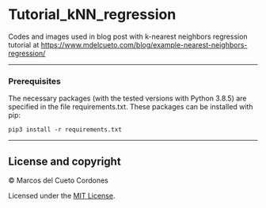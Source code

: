 # Tutorial_kNN_regression
Codes and images used in blog post with k-nearest neighbors regression tutorial at https://www.mdelcueto.com/blog/example-nearest-neighbors-regression/

---

### Prerequisites
The necessary packages (with the tested versions with Python 3.8.5) are specified in the file requirements.txt. These packages can be installed with pip:

```
pip3 install -r requirements.txt
```

---

## License and copyright

&copy; Marcos del Cueto Cordones

Licensed under the [MIT License](LICENSE.md).
